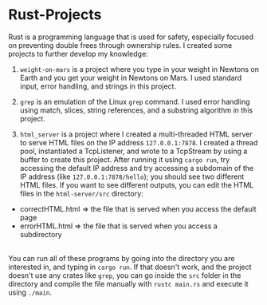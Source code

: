 # Rust-Projects

Rust is a programming language that is used for safety, especially focused on preventing double frees through ownership rules. I created some projects to further develop my knowledge: 

1. ```weight-on-mars``` is a project where you type in your weight in Newtons on Earth and you get your weight in Newtons on Mars. I used standard input, error handling, and strings in this project.

2. ```grep``` is an emulation of the Linux ```grep``` command. I used error handling using match, slices, string references, and a substring algorithm in this project.

3. ```html_server``` is a project where I created a multi-threaded HTML server to serve HTML files on the IP address `127.0.0.1:7878`. I created a thread pool, instantiated a TcpListener, and wrote to a TcpStream by using a buffer to create this project. After running it using `cargo run`, try accessing the default IP address and try accessing a subdomain of the IP address (like `127.0.0.1:7878/hello`); you should see two different HTML files. If you want to see different outputs, you can edit the HTML files in the `html-server/src` directory:
<ul>
  <li> correctHTML.html => the file that is served when you access the default page </li>
  <li> errorHTML.html => the file that is served when you access a subdirectory </li> <br>
</ul>

You can run all of these programs by going into the directory you are interested in, and typing in ```cargo run```. If that doesn't work, and the project doesn't use any crates like `grep`, you can go inside the ```src``` folder in the directory and compile the file manually with ```rustc main.rs``` and execute it using ```./main```.

